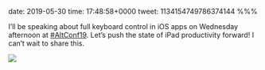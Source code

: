 date: 2019-05-30
time: 17:48:58+0000
tweet: 1134154749786374144
%%%

I’ll be speaking about full keyboard control in iOS apps on Wednesday afternoon at [#AltConf19](https://twitter.com/hashtag/AltConf19). Let’s push the state of iPad productivity forward! I can’t wait to share this.

![](D71TtXnX4AAPITx.jpg)
